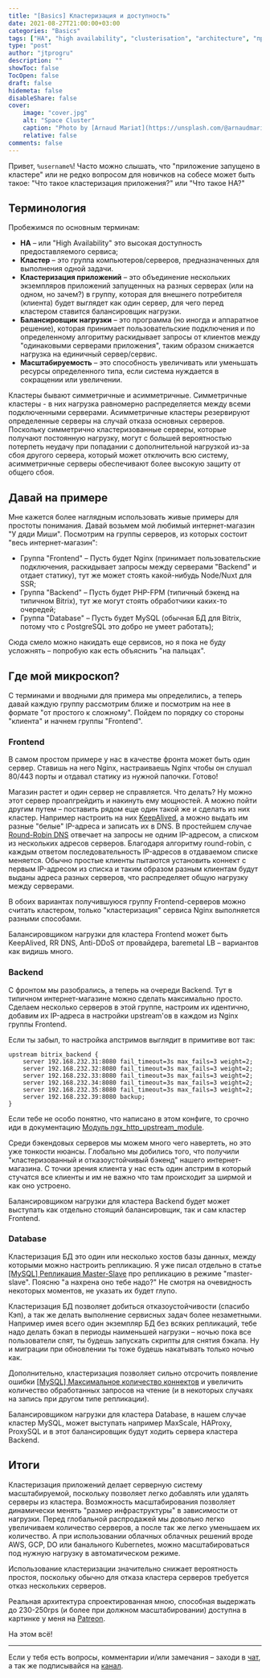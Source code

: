 ```yaml
---
title: "[Basics] Кластеризация и доступность"
date: 2021-08-27T21:00:00+03:00
categories: "Basics"
tags: ["HA", "high availability", "clusterisation", "architecture", "примитивы"]
type: "post"
author: "jtprogru"
description: ""
showToc: false
TocOpen: false
draft: false
hidemeta: false
disableShare: false
cover:
    image: "cover.jpg"
    alt: "Space Cluster"
    caption: "Photo by [Arnaud Mariat](https://unsplash.com/@arnaudmariat?utm_source=unsplash&utm_medium=referral&utm_content=creditCopyText) on [Unsplash](https://unsplash.com/s/photos/space-cluster?utm_source=unsplash&utm_medium=referral&utm_content=creditCopyText)"
    relative: false
comments: false
---
```


Привет, `%username%`! Часто можно слышать, что "приложение запущено в кластере" или не редко вопросом для новичков на собесе может быть такое: "Что такое кластеризация приложения?" или "Что такое HA?"

## Терминология

Пробежимся по основным терминам:

- **HA** – или "High Availability" это высокая доступность предоставляемого сервиса;
- **Кластер** – это группа компьютеров/серверов, предназначенных для выполнения одной задачи.
- **Кластеризация приложений** – это объединение нескольких экземпляров приложений запущенных на разных серверах (или на одном, но зачем?) в группу, которая для внешнего потребителя (клиента) будет выглядет как один сервер, для чего перед кластером ставится балансировщик нагрузки.
- **Балансировщик нагрузки** – это программа (но иногда и аппаратное решение), которая принимает пользовательские подключения и по определенному алгоритму раскидывает запросы от клиентов между "одинаковыми серверами приложения", таким образом снижается нагрузка на единичный сервер/сервис.
- **Масштабируемость** – это способность увеличивать или уменьшать ресурсы определенного типа, если система нуждается в сокращении или увеличении.

Кластеры бывают симметричные и асимметричные. Симметричные кластеры - в них нагрузка равномерно распределяется между всеми подключенными серверами. Асимметричные кластеры резервируют определенные серверы на случай отказа основных серверов. Поскольку симметрично кластеризованные серверы, которые получают постоянную нагрузку, могут с большей вероятностью потерпеть неудачу при попадании с дополнительной нагрузкой из-за сбоя другого сервера, который может отключить всю систему, асимметричные серверы обеспечивают более высокую защиту от общего сбоя.

## Давай на примере

Мне кажется более наглядным использовать живые примеры для простоты понимания. Давай возьмем мой любимый интернет-магазин "У дяди Миши". Посмотрим на группы серверов, из которых состоит "весь интернет-магазин":

- Группа "Frontend" – Пусть будет Nginx (принимает пользовательские подключения, раскидывает запросы между серверами "Backend" и отдает статику), тут же может стоять какой-нибудь Node/Nuxt для SSR;
- Группа "Backend" – Пусть будет PHP-FPM (типичный бэкенд на типичном Bitrix), тут же могут стоять обработчики каких-то очередей;
- Группа "Database" – Пусть будет MySQL (обычная БД для Bitrix, потому что с PostgreSQL это добро не умеет работать);

Сюда смело можно накидать еще сервисов, но я пока не буду усложнять – попробую как есть объяснить "на пальцах".

## Где мой микроскоп?

С терминами и вводными для примера мы определились, а теперь давай каждую группу рассмотрим ближе и посмотрим на нее в формате "от простого к сложному". Пойдем по порядку со стороны "клиента" и начнем группы "Frontend".

### Frontend

В самом простом примере у нас в качестве фронта может быть один сервер. Ставишь на него Nginx, настраиваешь Nginx чтобы он слушал 80/443 порты и отдавал статику из нужной папочки. Готово!

Магазин растет и один сервер не справляется. Что делать? Ну можно этот сервер проапгрейдить и накинуть ему мощностей. А можно пойти другим путем – поставить рядом еще один такой же и сделать из них кластер. Например настроить на них [KeepAlived](https://habr.com/ru/post/524688/), а можно выдать им разные "белые" IP-адреса и записать их в DNS. В простейшем случае [Round-Robin DNS](https://ru.wikipedia.org/wiki/Round_robin_DNS) отвечает на запросы не одним IP-адресом, а списком из нескольких адресов серверов. Благодаря алгоритму round-robin, с каждым ответом последовательность IP-адресов в отдаваемом списке меняется. Обычно простые клиенты пытаются установить коннект с первым IP-адресом из списка и таким образом разным клиентам будут выданы адреса разных серверов, что распределяет общую нагрузку между серверами.

В обоих вариантах получившуюся группу Frontend-серверов можно считать кластером, только "кластеризация" сервиса Nginx выполняется разными способами.

Балансировщиком нагрузки для кластера Frontend может быть KeepAlived, RR DNS, Anti-DDoS от провайдера, baremetal LB – вариантов как видишь много.

### Backend

С фронтом мы разобрались, а теперь на очереди Backend. Тут в типичном интернет-магазине можно сделать максимально просто. Сделаем несколько серверов в этой группе, настроим их идентично, добавим их IP-адреса в настройки upstream'ов в каждом из Nginx группы Frontend.

Если ты забыл, то настройка апстримов выглядит в примитиве вот так:

```nginx
upstream bitrix_backend {
    server 192.168.232.31:8080 fail_timeout=3s max_fails=3 weight=2;
    server 192.168.232.32:8080 fail_timeout=3s max_fails=3 weight=2;
    server 192.168.232.33:8080 fail_timeout=3s max_fails=3 weight=2;
    server 192.168.232.34:8080 fail_timeout=3s max_fails=3 weight=2;
    server 192.168.232.35:8080 fail_timeout=3s max_fails=3 weight=2;
    server 192.168.232.39:8080 backup;
}
```

Если тебе не особо понятно, что написано в этом конфиге, то срочно иди в документацию [Модуль ngx_http_upstream_module](https://nginx.org/ru/docs/http/ngx_http_upstream_module.html).

Среди бэкендовых серверов мы можем много чего навертеть, но это уже тонкости нюансы. Глобально мы добились того, что получили "кластеризованный и отказоустойчивый бэкенд" нашего интернет-магазина. С точки зрения клиента у нас есть один апстрим в который стучатся все клиенты и им не важно что там происходит за ширмой и как оно устроено.

Балансировщиком нагрузки для кластера Backend будет может выступать как отдельно стоящий балансировщик, так и сам кластер Frontend.

### Database

Кластеризация БД это один или несколько хостов базы данных, между которыми можно настроить репликацию. Я уже писал отдельно в статье [[MySQL] Репликация Master-Slave](/master-slave/) про репликацию в режиме "master-slave". Поясню "а нахрена оно тебе надо?" Не смотря на очевидность некоторых моментов, не указать их будет глупо.

Кластеризация БД позволяет добиться отказоустойчивости (спасибо Кэп), а так же делать выполнение сервисных задач более незаметными. Например имея всего один экземпляр БД без всяких репликаций, тебе надо делать бэкап в периоды наименьшей нагрузки – ночью пока все пользователи спят, ты будешь запускать скрипты для снятия бэкапа. Ну и миграции при обновлении ты тоже будешь накатывать только ночью как.

Дополнительно, кластеризация позволяет сильно отсрочить появление ошибки [[MySQL] Максимальное количество коннектов](/max-connections/) и увеличить количество обработанных запросов на чтение (и в некоторых случаях на запись при другом типе репликации).

Балансировщиком нагрузки для кластера Database, в нашем случае кластер MySQL, может выступать например MaxScale, HAProxy, ProxySQL и в этот балансировщик будут ходить сервера кластера Backend.

## Итоги

Кластеризация приложений делает серверную систему масштабируемой, поскольку позволяет легко добавлять или удалять серверы из кластера. Возможность масштабирования позволяет динамически менять "размер инфраструктуры" в зависимости от нагрузки. Перед глобальной распродажей мы довольно легко увеличиваем количество серверов, а после так же легко уменьшаем их количество. А при использовании облачных облачных решений вроде AWS, GCP, DO или банального Kubernetes, можно масштабироваться под нужную нагрузку в автоматическом режиме.

Использование кластеризации значительно снижает вероятность простоя, поскольку обычно для отказа кластера серверов требуется отказ нескольких серверов.

Реальная архитектура спроектированная мною, способная выдержать до 230-250rps (и более при должном масштабировании) доступна в картинке у меня на [Patreon](https://www.patreon.com/posts/arkhitektura-na-55414747).

На этом всё!

---
Если у тебя есть вопросы, комментарии и/или замечания – заходи в [чат](https://t.me/jtprogru_chat), а так же подписывайся на [канал](https://t.me/jtprogru_channel).
